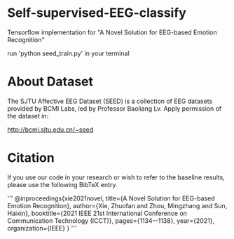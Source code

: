 # Self-supervised-EEG-classify

Tensorflow implementation for "A Novel Solution for EEG-based Emotion Recognition"

run 'python seed_train.py' in your terminal

# About Dataset

The SJTU Affective EEG Dataset (SEED) is a collection of EEG datasets provided by BCMI Labs, led by Professor Baoliang Lv. Apply permission of the dataset in:

http://bcmi.sjtu.edu.cn/~seed

# Citation
If you use our code in your research or wish to refer to the baseline results, please use the following BibTeX entry.

'''
@inproceedings{xie2021novel,
  title={A Novel Solution for EEG-based Emotion Recognition},
  author={Xie, Zhuofan and Zhou, Mingzhang and Sun, Haixin},
  booktitle={2021 IEEE 21st International Conference on Communication Technology (ICCT)},
  pages={1134--1138},
  year={2021},
  organization={IEEE}
}
'''
